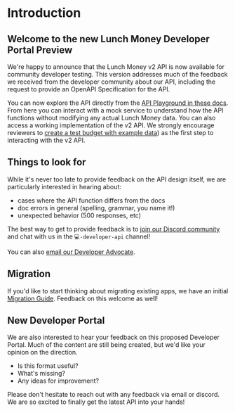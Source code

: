 # Introduction

## Welcome to the new Lunch Money Developer Portal Preview

We're happy to announce that the Lunch Money v2 API is now available for community developer testing. This version addresses much of the feedback we received from the developer community about our API, including the request to provide an OpenAPI Specification for the API.

You can now explore the API directly from the [API Playground in these docs]((https://lm-v2-api-evaluation-service.apidocumentation.com/lunch-money-api-v2-reference)). From here you can interact with a mock service to understand how the API functions without modifying any actual Lunch Money data. You can also access a working implementation of the v2 API. We strongly encourage reviewers to [create a test budget with example data](https://lm-v2-api-evaluation-service.apidocumentation.com/lunch-money-developer-docs/guides/getting-started)) as the first step to interacting with the v2 API.


## Things to look for

While it's never too late to provide feedback on the API design itself, we are particularly interested in hearing about:

- cases where the API function differs from the docs
- doc errors in general (spelling, grammar, you name it!)
- unexpected behavior (500 responses, etc)
  
The best way to get to provide feedback is to [join our Discord community](https://discord.gg/vSz6jjZuj8) and chat with us in the `💻-developer-api` channel! 

You can also [email our Developer Advocate](mailto:jp@lunchmoney.app).

## Migration

If you'd like to start thinking about migrating existing apps, we have an initial [Migration Guide](./apis/v1/migrating-to-v2). Feedback on this welcome as well!

## New Developer Portal

We are also interested to hear your feedback on this proposed Developer Portal. Much of the content are still being created, but we'd like your opinion on the direction.

- Is this format useful?
- What's missing?
- Any ideas for improvement?

Please don't hesitate to reach out with any feedback via email or discord.   We are so excited to finally get the latest API into your hands!

